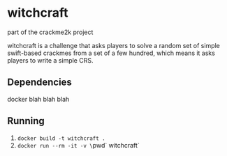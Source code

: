 # witchcraft

part of the crackme2k project

witchcraft is a challenge that asks players to solve a random set of simple
swift-based crackmes from a set of a few hundred, which means it asks players to
write a simple CRS.

## Dependencies

docker blah blah blah

## Running

1. `docker build -t witchcraft .`
2. `docker run --rm -it -v \`pwd\` witchcraft`
